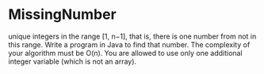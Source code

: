 # MissingNumber
unique integers in the range [1, n−1], that is, there is one 
number from not in this range. Write a program in Java to find that number. 
The complexity of your algorithm must be O(n). You are allowed to 
use only one additional integer variable (which is not an array).
